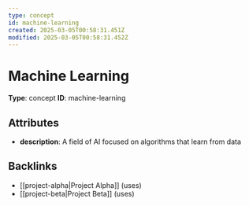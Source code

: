 ```yaml
---
type: concept
id: machine-learning
created: 2025-03-05T00:58:31.451Z
modified: 2025-03-05T00:58:31.452Z
---
```


# Machine Learning

**Type**: concept
**ID**: machine-learning

## Attributes

- **description**: A field of AI focused on algorithms that learn from data

## Backlinks

- [[project-alpha|Project Alpha]] (uses)
- [[project-beta|Project Beta]] (uses)

